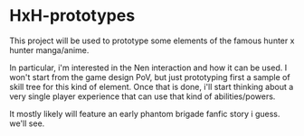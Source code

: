 # HxH-prototypes

This project will be used to prototype some elements of the famous hunter x hunter manga/anime.

In particular, i'm interested in the Nen interaction and how it can be used.
I won't start from the game design PoV, but just prototyping first a sample of skill tree for this kind of element. Once that is done, i'll start thinking about a very single player experience that can use that kind of abilities/powers.

It mostly likely will feature an early phantom brigade fanfic story i guess. we'll see.